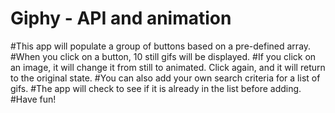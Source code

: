 # Giphy - API and animation
#This app will populate a group of buttons based on a pre-defined array.
#When you click on a button, 10 still gifs will be displayed.
#If you click on an image, it will change it from still to animated.  Click again, and it will return to the original state.
#You can also add your own search criteria for a list of gifs.
#The app will check to see if it is already in the list before adding.
#Have fun!